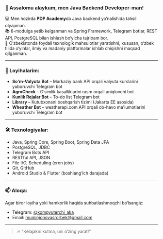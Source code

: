 ### 👋 Assalomu alaykum, men Java Backend Developer-man!

💻 Men hozirda **PDP Academy**da Java backend yo‘nalishida tahsil olyapman.  
📚 8-modulga yetib kelganman va Spring Framework, Telegram botlar, REST API, PostgreSQL bilan ishlash bo‘yicha tajribam bor.  
🚀 O‘zbekistonda foydali texnologik mahsulotlar yaratishni, xususan, o‘zbek tilida o‘yinlar, ilmiy va madaniy platformalar ishlab chiqishni maqsad qilganman.

---

### 💼 Loyihalarim:

- **So'm-Valyuta Bot** – Markaziy bank API orqali valyuta kurslarini yuboruvchi Telegram bot  
- **AgroCheck** – O‘simlik kasalliklarini rasm orqali aniqlovchi bot  
- **Kunlik Rejalar Bot** – To-do list Telegram bot  
- **Library** – Kutubxonani boshqarish tizimi (Jakarta EE asosida)  
- **Wheather Bot** – weatherapi.com API orqali ob-havo ma'lumotlarini yuboruvchi Telegram bot   

---

### 🛠 Texnologiyalar:

- Java, Spring Core, Spring Boot, Spring Data JPA  
- PostgreSQL, JDBC  
- Telegram Bots API  
- RESTful API, JSON  
- File I/O, Scheduling (cron jobs)  
- Git, GitHub  
- Android Studio & Flutter (boshlang‘ich darajada)  

---

### 📫 Aloqa:
Agar biror loyiha yoki hamkorlik haqida suhbatlashmoqchi bo‘lsangiz:
- Telegram: [@kompyuterchi_aka](https://t.me/kompyuterchi_aka)
- Email: muminjonovasrorbek@gmail.com

---

> 🔥 "Kelajakni kutma, uni o‘zing yarat!"  
